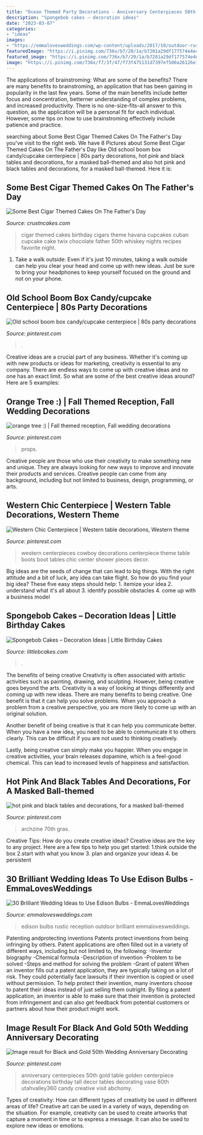 ```yaml
---
title: "Ocean Themed Party Decorations - Anniversary Centerpieces 50th Gold Table Golden Centerpiece Decorations Birthday Tall Decor Tables Decorating Vase 60th Utahvalley360 Candy Creative Visit Abchomy"
description: "Spongebob cakes – decoration ideas"
date: "2023-03-07"
categories:
- "ideas"
images:
- "https://emmalovesweddings.com/wp-content/uploads/2017/10/outdoor-rustic-wedding-reception-ideas.jpg"
featuredImage: "https://i.pinimg.com/736x/b7/20/1a/b7201a29df177574e4ec719acd65ed3d.jpg"
featured_image: "https://i.pinimg.com/736x/b7/20/1a/b7201a29df177574e4ec719acd65ed3d.jpg"
image: "https://i.pinimg.com/736x/f7/3f/47/f73f475131d7397ef500a26126e756fa--wedding-props-tree-wedding.jpg"
---
```



The applications of brainstroming: What are some of the benefits?
There are many benefits to brainstroming, an application that has been gaining in popularity in the last few years. Some of the main benefits include better focus and concentration, betterner understanding of complex problems, and increased productivity. There is no one-size-fits-all answer to this question, as the application will be a personal fit for each individual. However, some tips on how to use brainstroming effectively include patience and practice.

	

		
searching about Some Best Cigar Themed Cakes On The Father&#039;s Day you've visit to the right web. We have 8 Pictures about Some Best Cigar Themed Cakes On The Father&#039;s Day like Old school boom box candy/cupcake centerpiece | 80s party decorations, hot pink and black tables and decorations, for a masked ball-themed and also hot pink and black tables and decorations, for a masked ball-themed. Here it is:
		
    
## Some Best Cigar Themed Cakes On The Father&#039;s Day

<img loading=lazy src="http://www.crustncakes.com/blog/wp-content/uploads/2017/06/bfd8e2df0b8430f48551c7141362e84f-1024x768.jpg" onerror="this.onerror=null;this.src='https://tse3.mm.bing.net/th?id=OIP.goijBQun03ZVMI_tz5JAvQHaFj&amp;pid=15.1';" alt="Some Best Cigar Themed Cakes On The Father&#039;s Day">

_Source: crustncakes.com_

>cigar themed cakes birthday cigars theme havana cupcakes cuban cupcake cake twix chocolate father 50th whiskey nights recipes favorite night. 

	

1. Take a walk outside: Even if it's just 10 minutes, taking a walk outside can help you clear your head and come up with new ideas. Just be sure to bring your headphones to keep yourself focused on the ground and not on your phone.

    
## Old School Boom Box Candy/cupcake Centerpiece | 80s Party Decorations

<img loading=lazy src="https://i.pinimg.com/736x/b7/20/1a/b7201a29df177574e4ec719acd65ed3d.jpg" onerror="this.onerror=null;this.src='https://tse4.mm.bing.net/th?id=OIP.SC0qBBTj7o89dFKIj1nbogHaNG&amp;pid=15.1';" alt="Old school boom box candy/cupcake centerpiece | 80s party decorations">

_Source: pinterest.com_

>. 

	

Creative ideas are a crucial part of any business. Whether it's coming up with new products or ideas for marketing, creativity is essential to any company. There are endless ways to come up with creative ideas and no one has an exact limit. So what are some of the best creative ideas around? Here are 5 examples: 

    
## Orange Tree :) | Fall Themed Reception, Fall Wedding Decorations

<img loading=lazy src="https://i.pinimg.com/736x/f7/3f/47/f73f475131d7397ef500a26126e756fa--wedding-props-tree-wedding.jpg" onerror="this.onerror=null;this.src='https://tse3.mm.bing.net/th?id=OIP.khs-rJKjeHfPwUSCxmxzEQHaNg&amp;pid=15.1';" alt="orange tree :) | Fall themed reception, Fall wedding decorations">

_Source: pinterest.com_

>props. 

	

Creative people are those who use their creativity to make something new and unique. They are always looking for new ways to improve and innovate their products and services. Creative people can come from any background, including but not limited to business, design, programming, or arts.

    
## Western Chic Centerpiece | Western Table Decorations, Western Theme

<img loading=lazy src="https://i.pinimg.com/736x/f9/08/1e/f9081ef6cd3afddede397e3cc631380a--western-centerpieces-centerpieces-for-tables.jpg" onerror="this.onerror=null;this.src='https://tse2.mm.bing.net/th?id=OIP.9K1teoE8yT6oOZ7lzKx5-wHaJ7&amp;pid=15.1';" alt="Western Chic Centerpiece | Western table decorations, Western theme">

_Source: pinterest.com_

>western centerpieces cowboy decorations centerpiece theme table boots boot tables chic center shower pieces decor. 

	

Big ideas are the seeds of change that can lead to big things. With the right attitude and a bit of luck, any idea can take flight. So how do you find your big idea? These five easy steps should help: 1. itemize your idea 2. understand what it's all about 3. identify possible obstacles 4. come up with a business model 
    
## Spongebob Cakes – Decoration Ideas | Little Birthday Cakes

<img loading=lazy src="https://www.littlebcakes.com/wp-content/uploads/2013/08/Spongebob-Birthday-Cakes.jpg" onerror="this.onerror=null;this.src='https://tse1.mm.bing.net/th?id=OIP.TxXzLd2sRevZpt4Ukv5PhQHaJ4&amp;pid=15.1';" alt="Spongebob Cakes – Decoration Ideas | Little Birthday Cakes">

_Source: littlebcakes.com_

>. 

	

The benefits of being creative
Creativity is often associated with artistic activities such as painting, drawing, and sculpting. However, being creative goes beyond the arts. Creativity is a way of looking at things differently and coming up with new ideas.
There are many benefits to being creative. One benefit is that it can help you solve problems. When you approach a problem from a creative perspective, you are more likely to come up with an original solution.

Another benefit of being creative is that it can help you communicate better. When you have a new idea, you need to be able to communicate it to others clearly. This can be difficult if you are not used to thinking creatively.

Lastly, being creative can simply make you happier. When you engage in creative activities, your brain releases dopamine, which is a feel-good chemical. This can lead to increased levels of happiness and satisfaction.

    
## Hot Pink And Black Tables And Decorations, For A Masked Ball-themed

<img loading=lazy src="https://i.pinimg.com/736x/f1/24/1c/f1241cec00d9f1bc3710f958d7fc5e2f.jpg" onerror="this.onerror=null;this.src='https://tse2.mm.bing.net/th?id=OIP.wmlQJJEqgipKTUwq8TYa9wHaJ3&amp;pid=15.1';" alt="hot pink and black tables and decorations, for a masked ball-themed">

_Source: pinterest.com_

>archzine 70th gras. 

	

Creative Tips: How do you create creative ideas?
Creative ideas are the key to any project. Here are a few tips to help you get started: 
1.think outside the box 
2.start with what you know 
3. plan and organize your ideas 
4. be persistent 

    
## 30 Brilliant Wedding Ideas To Use Edison Bulbs - EmmaLovesWeddings

<img loading=lazy src="https://emmalovesweddings.com/wp-content/uploads/2017/10/outdoor-rustic-wedding-reception-ideas.jpg" onerror="this.onerror=null;this.src='https://tse3.mm.bing.net/th?id=OIP.fZdrfC13ry4-yquBoRzX-QHaLH&amp;pid=15.1';" alt="30 Brilliant Wedding Ideas to Use Edison Bulbs - EmmaLovesWeddings">

_Source: emmalovesweddings.com_

>edison bulbs rustic reception outdoor brilliant emmalovesweddings. 

	

Patenting andprotecting inventions
Patents protect inventions from being infringing by others. Patent applications are often filled out in a variety of different ways, including but not limited to, the following: 
-Inventor biography 
-Chemical formula 
-Description of invention 
-Problem to be solved 
-Steps and method for solving the problem 
-Grant of patent 
When an inventor fills out a patent application, they are typically taking on a lot of risk. They could potentially face lawsuits if their invention is copied or used without permission. To help protect their invention, many inventors choose to patent their ideas instead of just selling them outright. By filing a patent application, an inventor is able to make sure that their invention is protected from infringement and can also get feedback from potential customers or partners about how their product might work.

    
## Image Result For Black And Gold 50th Wedding Anniversary Decorating

<img loading=lazy src="https://i.pinimg.com/736x/50/0d/1e/500d1e056f8bbf06ce6e97646a840631.jpg" onerror="this.onerror=null;this.src='https://tse3.mm.bing.net/th?id=OIP.2oJITe56c6sRZF_5TMykNwAAAA&amp;pid=15.1';" alt="Image result for Black and Gold 50th Wedding Anniversary Decorating">

_Source: pinterest.com_

>anniversary centerpieces 50th gold table golden centerpiece decorations birthday tall decor tables decorating vase 60th utahvalley360 candy creative visit abchomy. 

	

Types of creativity: How can different types of creativity be used in different areas of life?
Creative art can be used in a variety of ways, depending on the situation. For example, creativity can be used to create artworks that capture a moment in time or to express a message. It can also be used to explore new ideas or emotions.


